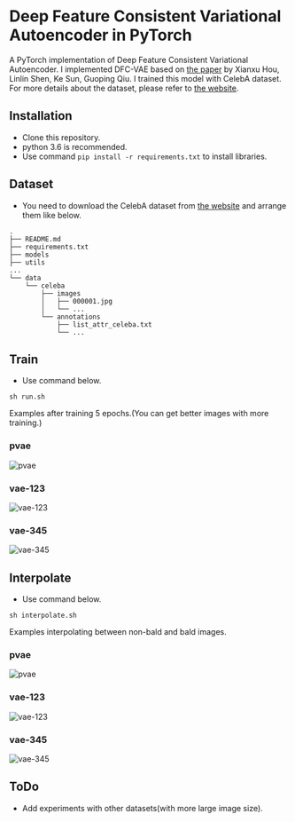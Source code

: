 # Deep Feature Consistent Variational Autoencoder in PyTorch
A PyTorch implementation of Deep Feature Consistent Variational Autoencoder. I implemented DFC-VAE based on [the paper](https://arxiv.org/pdf/1610.00291.pdf) by Xianxu Hou, Linlin Shen, Ke Sun, Guoping Qiu. I trained this model with CelebA dataset. For more details about the dataset, please refer to [the website](http://mmlab.ie.cuhk.edu.hk/projects/CelebA.html).

## Installation
- Clone this repository.
- python 3.6 is recommended.
- Use command `pip install -r requirements.txt` to install libraries.

## Dataset
- You need to download the CelebA dataset from [the website](http://mmlab.ie.cuhk.edu.hk/projects/CelebA.html) and arrange them like below.
```
.
├── README.md
├── requirements.txt
├── models
├── utils
...
└── data
    └── celeba
        ├── images
        │   ├── 000001.jpg
        │   └── ...
        └── annotations
            ├── list_attr_celeba.txt
            └── ...
```

## Train
- Use command below.
```
sh run.sh
```

Examples after training 5 epochs.(You can get better images with more training.)

### pvae
![pvae](https://github.com/ku2482/vae.pytorch/blob/master/sample/pvae.png)

### vae-123
![vae-123](https://github.com/ku2482/vae.pytorch/blob/master/sample/vae-123.png)

### vae-345
![vae-345](https://github.com/ku2482/vae.pytorch/blob/master/sample/vae-345.png)

## Interpolate
- Use command below.
```
sh interpolate.sh
```


Examples interpolating between non-bald and bald images.

### pvae
![pvae](https://github.com/ku2482/vae.pytorch/blob/master/sample/pvae-bald.png)

### vae-123
![vae-123](https://github.com/ku2482/vae.pytorch/blob/master/sample/vae-123-bald.png)

### vae-345
![vae-345](https://github.com/ku2482/vae.pytorch/blob/master/sample/vae-345-bald.png)


## ToDo
- Add experiments with other datasets(with more large image size).
